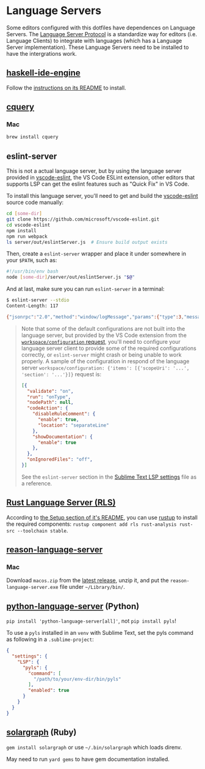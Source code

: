 # Language Servers

Some editors configured with this dotfiles have dependences on Language Servers. The [Language Server Protocol](https://github.com/Microsoft/language-server-protocol) is a standardize way for editors (i.e. Language Clients) to integrate with languages (which has a Language Server implementation). These Language Servers need to be installed to have the intergrations work.

## [haskell-ide-engine](https://github.com/haskell/haskell-ide-engine)

Follow the [instructions on its README](https://github.com/haskell/haskell-ide-engine#installation) to install.

## [cquery](https://github.com/cquery-project/cquery)

### Mac

```bash
brew install cquery
```

## eslint-server

This is not a actual language server, but by using the language server provided in [vscode-eslint](https://github.com/microsoft/vscode-eslint), the VS Code ESLint extension, other editors that supports LSP can get the eslint features such as "Quick Fix" in VS Code.

To install this language server, you'll need to get and build the [vscode-eslint](https://github.com/microsoft/vscode-eslint) source code manually:

```bash
cd [some-dir]
git clone https://github.com/microsoft/vscode-eslint.git
cd vscode-eslint
npm install
npm run webpack
ls server/out/eslintServer.js  # Ensure build output exists
```

Then, create a `eslint-server` wrapper and place it under somewhere in your `$PATH`, such as:

```bash
#!/usr/bin/env bash
node [some-dir]/server/out/eslintServer.js "$@"
```

And at last, make sure you can run `eslint-server` in a terminal:

```bash
$ eslint-server --stdio
Content-Length: 117

{"jsonrpc":"2.0","method":"window/logMessage","params":{"type":3,"message":"ESLint server running in node v10.15.0"}}
```

> Note that some of the default configurations are not built into the language server, but provided by the VS Code extension from the [`workspace/configuration` request](https://microsoft.github.io/language-server-protocol/specifications/specification-current/#workspace_configuration), you'll need to configure your language server client to provide some of the required configurations correctly, or `eslint-server` might crash or being unable to work properly. A sample of the configuration in respond of the language server `workspace/configuration: {'items': [{'scopeUri': '...', 'section': '...'}]}` request is:
> 
> ```json
> [{
>   "validate": "on",
>   "run": "onType",
>   "nodePath": null,
>   "codeAction": {
>     "disableRuleComment": {
>       "enable": true,
>       "location": "separateLine"
>     },
>     "showDocumentation": {
>       "enable": true
>     },
>   },
>   "onIgnoredFiles": "off",
> }]
> ```
> 
> See the `eslint-server` section in the [Sublime Text LSP settings](../subl3/Packages/User/LSP.sublime-settings) file as a reference.

## [Rust Language Server (RLS)](https://github.com/rust-lang/rls)

According to [the Setup section of it's README](https://github.com/rust-lang/rls#setup), you can use [rustup](http://rustup.rs/) to install the required components: `rustup component add rls rust-analysis rust-src --toolchain stable`.

## [reason-language-server](https://github.com/jaredly/reason-language-server)

### Mac

Download `macos.zip` from the [latest release](https://github.com/jaredly/reason-language-server/releases), unzip it, and put the `reason-language-server.exe` file under `~/Library/bin/`.

## [python-language-server](https://github.com/palantir/python-language-server) (Python)

`pip install 'python-language-server[all]'`, not `pip install pyls`!

To use a `pyls` installed in an `venv` with Sublime Text, set the pyls command as following in a `.sublime-project`:

```json
{
  "settings": {
    "LSP": {
      "pyls": {
        "command": [
          "/path/to/your/env-dir/bin/pyls"
        ],
        "enabled": true
      }
    }
  }
}
```

## [solargraph](https://github.com/castwide/solargraph) (Ruby)

`gem install solargraph` or use `~/.bin/solargraph` which loads direnv.

May need to run `yard gems` to have gem documentation installed.
